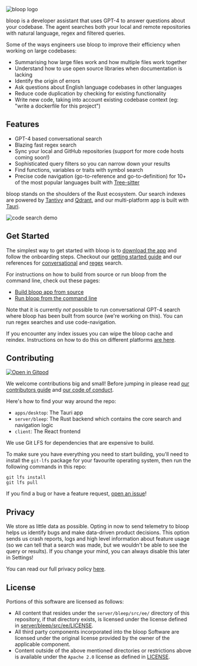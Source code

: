 <picture>
  <source media="(prefers-color-scheme: dark)" srcset="https://assets.bloop.ai/bloop_github_logo_dark.png">
  <img alt="bloop logo" src="https://assets.bloop.ai/bloop_github_logo_light.png">
</picture>

bloop is a developer assistant that uses GPT-4 to answer questions about your codebase. The agent searches both your local and remote repositories with natural language, regex and filtered queries.

Some of the ways engineers use bloop to improve their efficiency when working on large codebases:
- Summarising how large files work and how multiple files work together
- Understand how to use open source libraries when documentation is lacking
- Identify the origin of errors
- Ask questions about English language codebases in other languages
- Reduce code duplication by checking for existing functionality
- Write new code, taking into account existing codebase context (eg: "write a dockerfile for this project")


## Features

- GPT-4 based conversational search
- Blazing fast regex search
- Sync your local and GitHub repositories (support for more code hosts coming soon!)
- Sophisticated query filters so you can narrow down your results
- Find functions, variables or traits with symbol search
- Precise code navigation (go-to-reference and go-to-definition) for 10+ of the most popular languages built with [Tree-sitter](https://tree-sitter.github.io/tree-sitter/)

bloop stands on the shoulders of the Rust ecosystem. Our search indexes are powered by [Tantivy](https://github.com/quickwit-oss/tantivy) and [Qdrant](https://github.com/qdrant/qdrant), and our multi-platform app is built with [Tauri](https://github.com/tauri-apps/tauri).

![code search demo](https://assets.bloop.ai/github_auth_4k.gif)

## Get Started

The simplest way to get started with bloop is to [download the app](https://github.com/BloopAI/bloop/releases) and follow the onboarding steps. Checkout our [getting started guide](https://bloop.ai/docs/getting-started) and our references for [conversational](https://bloop.ai/docs/natural-language-queries) and [regex](https://bloop.ai/docs/regex-queries) search.

For instructions on how to build from source or run bloop from the command line, check out these pages:

- [Build bloop app from source](./apps/desktop/README.md)
- [Run bloop from the command line](./server/README.md)

Note that it is currently _not_ possible to run conversational GPT-4 search where bloop has been built from source (we're working on this). You can run regex searches and use code-navigation.

If you encounter any index issues you can wipe the bloop cache and reindex. Instructions on how to do this on different platforms [are here](./apps/desktop/README.md).

## Contributing

[![Open in Gitpod](https://gitpod.io/button/open-in-gitpod.svg)](https://gitpod.io/#https://github.com/BloopAI/bloop)

We welcome contributions big and small! Before jumping in please read [our contributors guide](./CONTRIBUTING.md) and [our code of conduct](./CODE_OF_CONDUCT.md).

Here's how to find your way around the repo:

- `apps/desktop`: The Tauri app
- `server/bleep`: The Rust backend which contains the core search and navigation logic
- `client`: The React frontend

We use Git LFS for dependencies that are expensive to build.

To make sure you have everything you need to start building, you'll need to
install the `git-lfs` package for your favourite operating system, then run the
following commands in this repo:

    git lfs install
    git lfs pull

If you find a bug or have a feature request, [open an issue](https://github.com/BloopAI/bloop/issues)!

## Privacy

We store as little data as possible. Opting in now to send telemetry to bloop helps us identify bugs and make data-driven product decisions. This option sends us crash reports, logs and high level information about feature usage (so we can tell that a search was made, but we wouldn't be able to see the query or results). If you change your mind, you can always disable this later in Settings!

You can read our full privacy policy [here](https://bloop.ai/privacy).

## License

Portions of this software are licensed as follows:

* All content that resides under the `server/bleep/src/ee/` directory of this repository, if that directory exists, is licensed under the license defined in [server/bleep/src/ee/LICENSE](./server/bleep/src/ee/LICENSE).
* All third party components incorporated into the bloop Software are licensed under the original license provided by the owner of the applicable component.
* Content outside of the above mentioned directories or restrictions above is available under the `Apache 2.0` license as defined in [LICENSE](./LICENSE).

